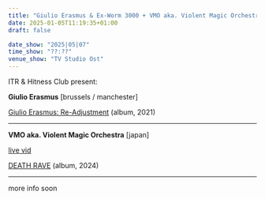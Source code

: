 ```yaml
---
title: "Giulio Erasmus & Ex-Worm 3000 + VMO aka. Violent Magic Orchestra"
date: 2025-01-05T11:19:35+01:00
draft: false

date_show: "2025|05|07"
time_show: "??:??"
venue_show: "TV Studio Ost"
---
```


ITR & Hitness Club present:

**Giulio Erasmus** [brussels / manchester]

[Giulio Erasmus: Re​-​Adjustment](https://absolutefiction.bandcamp.com/album/giulio-erasmus-re-adjustment) (album, 2021)

---

**VMO aka. Violent Magic Orchestra** [japan]

[live vid](https://www.youtube.com/watch?v=gqKz2SHvgls)

[DEATH RAVE](https://violentmagicorchestra.bandcamp.com/album/death-rave) (album, 2024)

---

more info soon

<!-- ![Giulio Erasmus WORM LTD](../../posters/2025-05-07.png) -->
